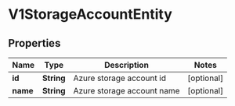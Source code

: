 # V1StorageAccountEntity

## Properties
Name | Type | Description | Notes
------------ | ------------- | ------------- | -------------
**id** | **String** | Azure storage account id |  [optional]
**name** | **String** | Azure storage account name |  [optional]
